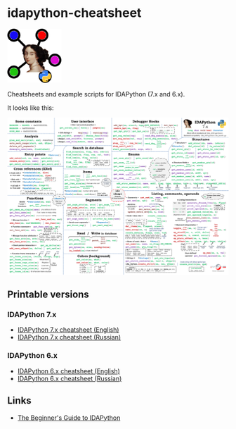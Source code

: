 # idapython-cheatsheet
![cheatsheet.png](cheatsheet_logo.png)

Cheatsheets and example scripts for IDAPython (7.x and 6.x).

It looks like this:

![IDAPython-7x](IDAPython-7x_cheatsheet_web_en.png)

## Printable versions

### IDAPython 7.x

- [IDAPython 7.x cheatsheet (English)](https://github.com/inforion/idapython-cheatsheet/releases/download/7.x/IDAPython-7.x_cheatsheet_print_en.png)
- [IDAPython 7.x cheatsheet (Russian)](https://github.com/inforion/idapython-cheatsheet/releases/download/7.x/IDAPython-7.x_cheatsheet_print_ru.png)

### IDAPython 6.x

- [IDAPython 6.x cheatsheet (English)](https://github.com/inforion/idapython-cheatsheet/releases/download/v1.0/IDAPython_cheatsheet_print_en.png)
- [IDAPython 6.x cheatsheet (Russian)](https://github.com/inforion/idapython-cheatsheet/releases/download/v1.0/IDAPython_cheatsheet_print_ru.png)

## Links

- [The Beginner's Guide to IDAPython](https://leanpub.com/IDAPython-Book)

  